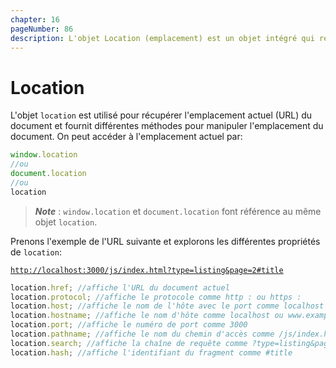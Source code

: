 ```yaml
---
chapter: 16
pageNumber: 86
description: L'objet Location (emplacement) est un objet intégré qui représente l'URL actuelle de la page web affichée dans le navigateur. Il fournit l'emplacement de la page Web actuelle et permet d'effectuer diverses opérations liées aux URL.
---
```


# Location

L'objet `location` est utilisé pour récupérer l'emplacement actuel (URL) du document et fournit différentes méthodes pour manipuler l'emplacement du document. On peut accéder à l'emplacement actuel par:

```Javascript
window.location
//ou
document.location
//ou
location
```

> _**Note**_ : `window.location` et `document.location` font référence au même objet `location`.

Prenons l'exemple de l'URL suivante et explorons les différentes propriétés de `location`:

[`http://localhost:3000/js/index.html?type=listing&page=2#title`](http://localhost:8080/js/index.html?type=listing&page=2#title)

```javascript
location.href; //affiche l'URL du document actuel
location.protocol; //affiche le protocole comme http : ou https :
location.host; //affiche le nom de l'hôte avec le port comme localhost ou localhost:3000
location.hostname; //affiche le nom d'hôte comme localhost ou www.example.com
location.port; //affiche le numéro de port comme 3000
location.pathname; //affiche le nom du chemin d'accès comme /js/index.html
location.search; //affiche la chaîne de requête comme ?type=listing&page=2
location.hash; //affiche l'identifiant du fragment comme #title
```
